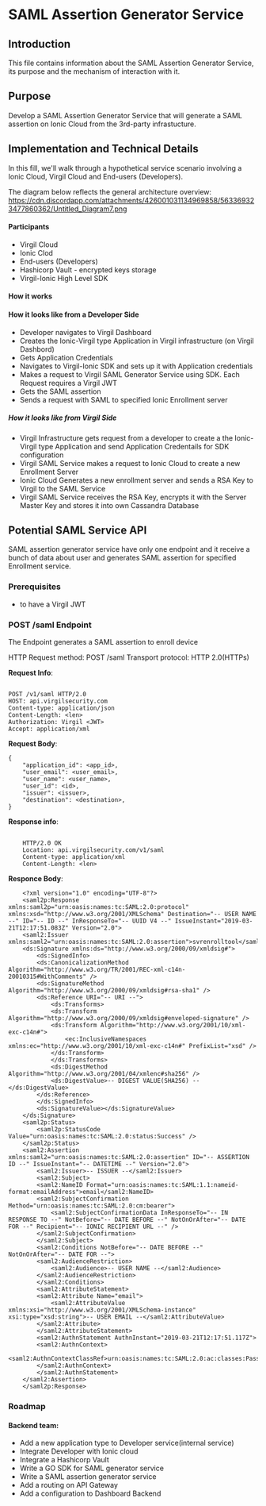 # SAML Assertion Generator Service

## Introduction 
This file contains information about the SAML Assertion Generator Service, its purpose and the mechanism of interaction with it.

## Purpose 
Develop a SAML Assertion Generator Service that will generate a SAML assertion on Ionic Cloud from the 3rd-party infrastucture.

## Implementation and Technical Details
In this fill, we'll walk through a hypothetical service scenario involving a Ionic Cloud, Virgil Cloud and End-users (Developers).

The diagram below reflects the general architecture overview:
https://cdn.discordapp.com/attachments/426001031134969858/563369323477860362/Untitled_Diagram7.png

#### Participants
- Virgil Cloud
- Ionic Clod
- End-users (Developers)
- Hashicorp Vault - encrypted keys storage
- Virgil-Ionic High Level SDK

#### How it works

#### How it looks like from a Developer Side
- Developer navigates to Virgil Dashboard
- Creates the Ionic-Virgil type Application in Virgil infrastructure (on Virgil Dashbord)
- Gets Application Credentials 
- Navigates to Virgil-Ionic SDK and sets up it with Application credentials
- Makes a request to Virgil SAML Generator Service using SDK. Each Request requires a Virgil JWT
- Gets the SAML assertion
- Sends a request with SAML to specified Ionic Enrollment server

##### How it looks like from Virgil Side
- Virgil Infrastructure gets request from a developer to create a the Ionic-Virgil type Application and send Application Credentails for SDK configuration
- Virgil SAML Service makes a request to Ionic Cloud to create a new Enrollment Server
- Ionic Cloud Generates a new enrollment server and sends a RSA Key to Virgil to the SAML Service
- Virgil SAML Service receives the RSA Key, encrypts it with the Server Master Key and stores it into own Cassandra Database



## Potential SAML Service API
SAML assertion generator service have only one endpoint and it receive a bunch of data about user and generates SAML assertion for specified Enrollment service.

### Prerequisites 
- to have a Virgil JWT 

### POST /saml Endpoint 
The Endpoint generates a SAML assertion to enroll device
 
HTTP Request method: POST /saml
Transport protocol: HTTP 2.0(HTTPs)

**Request Info**:

```shell

POST /v1/saml HTTP/2.0
HOST: api.virgilsecurity.com
Content-type: application/json
Content-Length: <len>
Authorization: Virgil <JWT>
Accept: application/xml
```

**Request Body**:
```shell
{
    "application_id": <app_id>,
    "user_email": <user_email>,
    "user_name": <user_name>,
    "user_id": <id>,
    "issuer": <issuer>,
    "destination": <destination>,
}
```

**Response info**:
```shell

    HTTP/2.0 OK
    Location: api.virgilsecurity.com/v1/saml
    Content-type: application/xml
    Content-Length: <len>
```

**Responce Body**:
```shell
    <?xml version="1.0" encoding="UTF-8"?>
    <saml2p:Response xmlns:saml2p="urn:oasis:names:tc:SAML:2.0:protocol" xmlns:xsd="http://www.w3.org/2001/XMLSchema" Destination="-- USER NAME --" ID="-- ID --" InResponseTo="-- UUID V4 --" IssueInstant="2019-03-21T12:17:51.083Z" Version="2.0">
    <saml2:Issuer xmlns:saml2="urn:oasis:names:tc:SAML:2.0:assertion">svrenrolltool</saml2:Issuer>
    <ds:Signature xmlns:ds="http://www.w3.org/2000/09/xmldsig#">
        <ds:SignedInfo>
        <ds:CanonicalizationMethod Algorithm="http://www.w3.org/TR/2001/REC-xml-c14n-20010315#WithComments" />
        <ds:SignatureMethod Algorithm="http://www.w3.org/2000/09/xmldsig#rsa-sha1" />
        <ds:Reference URI="-- URI --">
            <ds:Transforms>
            <ds:Transform Algorithm="http://www.w3.org/2000/09/xmldsig#enveloped-signature" />
            <ds:Transform Algorithm="http://www.w3.org/2001/10/xml-exc-c14n#">
                <ec:InclusiveNamespaces xmlns:ec="http://www.w3.org/2001/10/xml-exc-c14n#" PrefixList="xsd" />
            </ds:Transform>
            </ds:Transforms>
            <ds:DigestMethod Algorithm="http://www.w3.org/2001/04/xmlenc#sha256" />
            <ds:DigestValue>-- DIGEST VALUE(SHA256) -- </ds:DigestValue>
        </ds:Reference>
        </ds:SignedInfo>
        <ds:SignatureValue></ds:SignatureValue>
    </ds:Signature>
    <saml2p:Status>
        <saml2p:StatusCode Value="urn:oasis:names:tc:SAML:2.0:status:Success" />
    </saml2p:Status>
    <saml2:Assertion xmlns:saml2="urn:oasis:names:tc:SAML:2.0:assertion" ID="-- ASSERTION ID --" IssueInstant="-- DATETIME --" Version="2.0">
        <saml2:Issuer>-- ISSUER --</saml2:Issuer>
        <saml2:Subject>
        <saml2:NameID Format="urn:oasis:names:tc:SAML:1.1:nameid-format:emailAddress">email</saml2:NameID>
        <saml2:SubjectConfirmation Method="urn:oasis:names:tc:SAML:2.0:cm:bearer">
            <saml2:SubjectConfirmationData InResponseTo="-- IN RESPONSE TO --" NotBefore="-- DATE BEFORE --" NotOnOrAfter="-- DATE FOR --" Recipient="-- IONIC RECIPIENT URL --" />
        </saml2:SubjectConfirmation>
        </saml2:Subject>
        <saml2:Conditions NotBefore="-- DATE BEFORE --" NotOnOrAfter="-- DATE FOR --">
        <saml2:AudienceRestriction>
            <saml2:Audience>-- USER NAME --</saml2:Audience>
        </saml2:AudienceRestriction>
        </saml2:Conditions>
        <saml2:AttributeStatement>
        <saml2:Attribute Name="email">
            <saml2:AttributeValue xmlns:xsi="http://www.w3.org/2001/XMLSchema-instance" xsi:type="xsd:string">-- USER EMAIL --</saml2:AttributeValue>
        </saml2:Attribute>
        </saml2:AttributeStatement>
        <saml2:AuthnStatement AuthnInstant="2019-03-21T12:17:51.117Z">
        <saml2:AuthnContext>
            <saml2:AuthnContextClassRef>urn:oasis:names:tc:SAML:2.0:ac:classes:Password</saml2:AuthnContextClassRef>
        </saml2:AuthnContext>
        </saml2:AuthnStatement>
    </saml2:Assertion>
    </saml2p:Response>
```

### Roadmap 
#### Backend team:
 - Add a new application type to Developer service(internal service)
 - Integrate Developer with Ionic cloud
 - Integrate a Hashicorp Vault
 - Write a GO SDK for SAML generator service
 - Write a SAML assertion generator service
 - Add a routing on API Gateway
 - Add a configuration to Dashboard Backend
